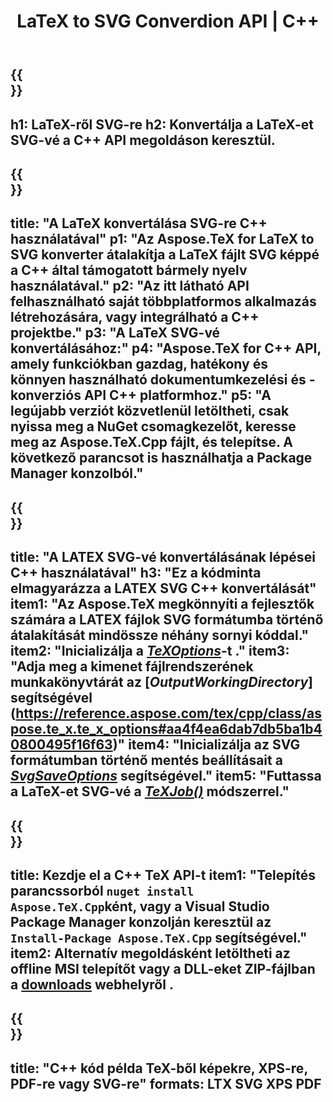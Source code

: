 ﻿---
translation: true
template: /_templates/_conversion-child-cpp.md
title: LaTeX to SVG Converdion API | C++
description: LaTeX-SVG konvertálási funkció. Integrálja ezt a helyszíni C++ könyvtárat a projektjébe, vagy használjon többplatformos alkalmazásokat a LaTeX SVG formátumba konvertálásához.
keywords: latex to svg api cpp, latex2svg integrálja a c++-t
url: /cpp/conversion/latex-to-svg/
family: tex
platformtag: cpp
feature: conversion
informat: LATEX
outformat: SVG
otherformats: BMP PNG JPEG TIFF PDF XPS
---

{{<section banner>}}
---
h1: LaTeX-ről SVG-re
h2: Konvertálja a LaTeX-et SVG-vé a C++ API megoldáson keresztül.
---

{{<section overview>}}
---
title: "A LaTeX konvertálása SVG-re C++ használatával"
p1: "Az Aspose.TeX for LaTeX to SVG konverter átalakítja a LaTeX fájlt SVG képpé a C++ által támogatott bármely nyelv használatával."
p2: "Az itt látható API felhasználható saját többplatformos alkalmazás létrehozására, vagy integrálható a C++ projektbe."
p3: "A LaTeX SVG-vé konvertálásához:"
p4: "Aspose.TeX for C++ API, amely funkciókban gazdag, hatékony és könnyen használható dokumentumkezelési és -konverziós API C++ platformhoz."
p5: "A legújabb verziót közvetlenül letöltheti, csak nyissa meg a NuGet csomagkezelőt, keresse meg az Aspose.TeX.Cpp fájlt, és telepítse. A következő parancsot is használhatja a Package Manager konzolból."
---

{{<section feature1>}}
---
title: "A LATEX SVG-vé konvertálásának lépései C++ használatával"
h3: "Ez a kódminta elmagyarázza a LATEX SVG C++ konvertálását"
item1: "Az Aspose.TeX megkönnyíti a fejlesztők számára a LATEX fájlok SVG formátumba történő átalakítását mindössze néhány sornyi kóddal."
item2: "Inicializálja a [*TeXOptions*](https://reference.aspose.com/tex/cpp/class/aspose.te_x.te_x_options)-t ."
item3: "Adja meg a kimenet fájlrendszerének munkakönyvtárát az [*OutputWorkingDirectory*] segítségével (https://reference.aspose.com/tex/cpp/class/aspose.te_x.te_x_options#aa4f4ea6dab7db5ba1b40800495f16f63)"
item4: "Inicializálja az SVG formátumban történő mentés beállításait a [*SvgSaveOptions*](https://reference.aspose.com/tex/cpp/class/aspose.te_x.presentation.image.svg_save_options) segítségével."
item5: "Futtassa a LaTeX-et SVG-vé a [*TeXJob()*](https://reference.aspose.com/tex/cpp/class/aspose.te_x.te_x_job) módszerrel."
---

{{<section feature2>}}
---
title: Kezdje el a C++ TeX API-t
item1: "Telepítés parancssorból ```nuget install Aspose.TeX.Cpp```ként, vagy a Visual Studio Package Manager konzolján keresztül az ```Install-Package Aspose.TeX.Cpp``` segítségével."
item2: Alternatív megoldásként letöltheti az offline MSI telepítőt vagy a DLL-eket ZIP-fájlban a [downloads](https://releases.aspose.com/tex/cpp) webhelyről .
---

{{<section widget>}}
---
title: "C++ kód példa TeX-ből képekre, XPS-re, PDF-re vagy SVG-re"
formats: LTX SVG XPS PDF
---